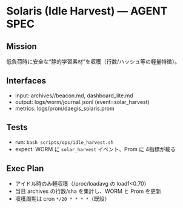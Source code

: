 # Solaris (Idle Harvest) — AGENT SPEC
## Mission
低負荷時に安全な“静的学習素材”を収穫（行数/ハッシュ等の軽量特徴）。
## Interfaces
- input: archives/<date>/beacon.md, dashboard_lite.md
- output: logs/worm/journal.jsonl (event=solar_harvest)
- metrics: logs/prom/daegis_solaris.prom
## Tests
- run: `bash scripts/ops/idle_harvest.sh`
- expect: WORM に `solar_harvest` イベント、Prom に 4指標が載る

## Exec Plan
- アイドル時のみ軽収穫（/proc/loadavg の load1<0.70）
- 当日 archives の行数/sha を集計し、WORM と Prom を更新
- 収穫周期は cron `*/20 * * * *`（既設）
